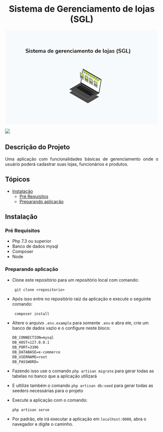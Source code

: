 <h1 align="center">Sistema de Gerenciamento de lojas (SGL)</h1>

<p align="center"><img src="public/img/new_projeto2.png" width="500"></p>

<img src="https://img.shields.io/static/v1?label=Status&message=Concluido&color=54CD26&style=for-the-badge&logo=ghost"/>

## Descrição do Projeto
<p align="justify">Uma aplicação com funcionalidades básicas de gerenciamento onde o usuário poderá cadastrar suas lojas, funcionários e produtos.</p>

## Tópicos

<!--ts-->
   * [Instalação](#instalacao)
      * [Pré Requisitos](#pre_requsito)
      * [Preparando aplicação](#preparando_aplicacao)
<!--te-->

<h2 id="instalacao">Instalação</h2>

<h3 id="pre_requsito" >Pré Requisitos</h3>

- Php 7.3 ou superior
- Banco de dados mysql
- Composer
- Node

<h3 id="preparando_aplicacao" >Preparando aplicação</h3>

- Clone este repositório para um repositório local com comando:

    ` git clone <repositorio>`

- Após isso entre no repositório raiz da aplicação e execute o seguinte comando:

    ` composer install`

- Altere o arquivo `.env.example` para somente `.env` e abra ele,
  crie um banco de dados vazio e o configure neste bloco:

    ```
    DB_CONNECTION=mysql
    DB_HOST=127.0.0.1
    DB_PORT=3306
    DB_DATABASE=e-commerce
    DB_USERNAME=root
    DB_PASSWORD=
    ```
- Fazendo isso use o comando `php artisan migrate` para gerar todas as tabelas no banco que a aplicação utilizará
- E ultilize também o comando `php artisan db:seed` para gerar todas as seeders necessárias para o projeto

- Execute a aplicação com o comando:

    `php artisan serve`

- Por padrão, ele irá executar a aplicação em `localhost:8000`, abra o navegador e digite o caminho.
